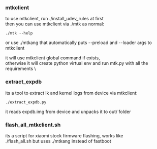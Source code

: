 ### mtkclient

to use mtkclient, run ./install_udev_rules at first \
then you can use mtkclient via ./mtk as normal:

```
./mtk --help
```

or use ./mtkang that automatically puts --preload and --loader args to mtkclient

it will use mtkclient global command if exists, \
otherwise it will create python virtual env and run mtk.py with all the requirements \

### extract_expdb

its a tool to extract lk and kernel logs from device via mtkclient:

```
./extract_expdb.py
```

it reads expdb.img from device and unpacks it to out/ folder

### flash_all_mtkclient.sh

its a script for xiaomi stock firmware flashing, works like \
./flash_all.sh but uses ./mtkang instead of fastboot
